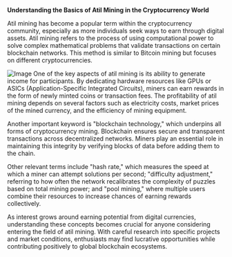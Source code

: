 **Understanding the Basics of Atil Mining in the Cryptocurrency World**

Atil mining has become a popular term within the cryptocurrency community, especially as more individuals seek ways to earn through digital assets. Atil mining refers to the process of using computational power to solve complex mathematical problems that validate transactions on certain blockchain networks. This method is similar to Bitcoin mining but focuses on different cryptocurrencies. 


![Image](https://github.com/user-attachments/assets/31692037-0104-4703-abd1-696b6a7dd41b)
One of the key aspects of atil mining is its ability to generate income for participants. By dedicating hardware resources like GPUs or ASICs (Application-Specific Integrated Circuits), miners can earn rewards in the form of newly minted coins or transaction fees. The profitability of atil mining depends on several factors such as electricity costs, market prices of the mined currency, and the efficiency of mining equipment.

Another important keyword is "blockchain technology," which underpins all forms of cryptocurrency mining. Blockchain ensures secure and transparent transactions across decentralized networks. Miners play an essential role in maintaining this integrity by verifying blocks of data before adding them to the chain.

Other relevant terms include "hash rate," which measures the speed at which a miner can attempt solutions per second; "difficulty adjustment," referring to how often the network recalibrates the complexity of puzzles based on total mining power; and "pool mining," where multiple users combine their resources to increase chances of earning rewards collectively.

As interest grows around earning potential from digital currencies, understanding these concepts becomes crucial for anyone considering entering the field of atil mining. With careful research into specific projects and market conditions, enthusiasts may find lucrative opportunities while contributing positively to global blockchain ecosystems.